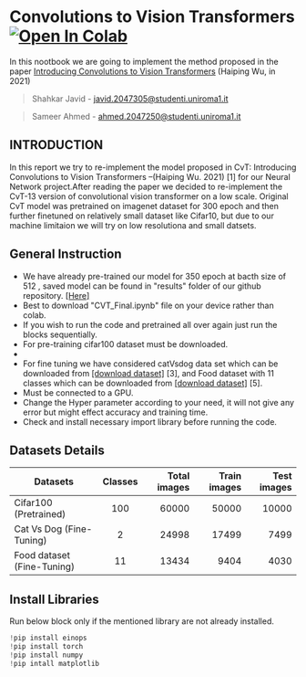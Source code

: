 <h1> Convolutions to Vision Transformers <a href="https://colab.research.google.com/github/Sameer-Ahmed7/CvT_NN_Project/blob/main/CVT_Final.ipynb">
  <img src="https://colab.research.google.com/assets/colab-badge.svg" alt="Open In Colab"/>
</a></h1>


In this nootbook we are going to implement the method proposed in the paper [Introducing Convolutions to Vision Transformers](https://arxiv.org/pdf/2103.15808) (Haiping Wu, in 2021)


>Shahkar Javid - javid.2047305@studenti.uniroma1.it

>Sameer Ahmed - ahmed.2047250@studenti.uniroma1.it





<h2> INTRODUCTION </h2>
<p> In this report we try to re-implement the model proposed in CvT: Introducing Convolutions to Vision Transformers –(Haiping Wu. 2021) [1] for our Neural Network project.After reading the paper we decided to re-implement the CvT-13 version of convolutional vision transformer on a low scale. Original CvT model was pretrained on imagenet dataset for 300 epoch and then further finetuned on relatively small dataset like Cifar10, but due to our machine limitaion we will try on low resolutiona and small datsets. </p>

<h2> General Instruction </h2>

<ul>
<li>We have already pre-trained our model for 350 epoch at bacth size of 512 , saved model can be found in "results" folder of our github repository. <a href = "https://github.com/shahkarKhan24/CvT_NN_Project/tree/main/results/results">[Here]</a>
</li>
<li>Best to download "CVT_Final.ipynb" file on your device rather than colab.</li>
<li>If you wish to run the code and pretrained all over again just run the blocks sequentially.</li>
<li>For pre-training cifar100 dataset must be downloaded.<li>
<li>For fine tuning we have considered catVsdog data set which can be downloaded from <a href = "https://www.microsoft.com/en-us/download/details.aspx?id=54765">[download dataset]</a> [3], and Food dataset with 11 classes which can be downloaded from <a href = "https://www.kaggle.com/datasets/trolukovich/food11-image-dataset?select=training">[download dataset]</a> [5].</li>
<li>Must be connected to a GPU.</li>
<li>Change the Hyper parameter according to your need, it will not give any error but might effect accuracy and training time.</li>
<li>Check and install necessary import library before running the code.</li>
</ul>

<h2> Datasets Details </h2>

| Datasets                   | Classes       | Total images  | Train images  | Test images
| -------------              |:-------------:| -------------:|--------------:|-----------:
| Cifar100 (Pretrained)      | 100           |   60000       |   50000       |  10000
| Cat Vs Dog (Fine-Tuning)   | 2             |   24998       |   17499       |  7499
| Food dataset (Fine-Tuning) | 11            |   13434       |   9404        |  4030

<h2>Install Libraries</h2>
<p>Run below block only if the mentioned library are not already installed.</p>

```python
!pip install einops
!pip install torch
!pip install numpy
!pip intall matplotlib
```
